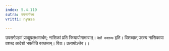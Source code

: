 ```yaml
---
index: 5.4.119
sutra: उपसर्गाच्च
vritti: nyasa

---
```

उपसर्गग्रहणं प्राद्युपलक्षणार्थम्; नासिकां प्रति क्रियायोगाभावात्।
`वेर्ग्रो वक्तव्यः` इति। विशब्दात् परस्य नासिकाया ग्रशब्द आदेशो भवतीति वक्तव्यम्। विग्रः। प्रत्ययोऽजेव।।
